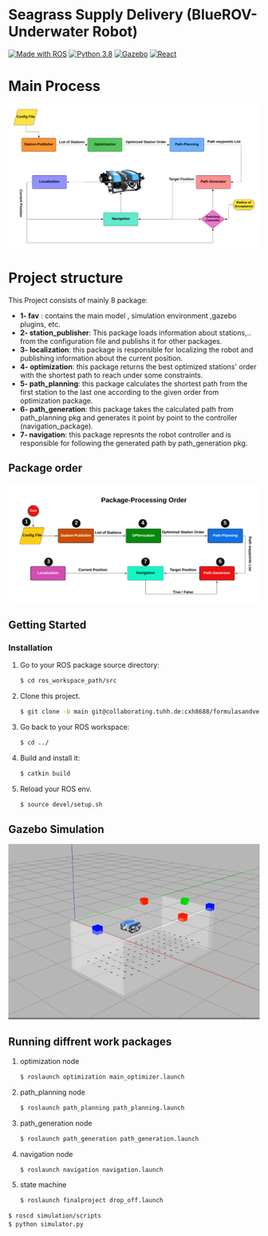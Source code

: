 # Seagrass Supply Delivery (BlueROV- Underwater Robot)

[![Made with ROS](https://img.shields.io/badge/Made%20with-ROS-green?&logo=ros)](http://wiki.ros.org/)
[![Python 3.8](https://img.shields.io/badge/Python-3.8-3776AB?logo=python)](https://www.python.org/downloads/release/python-360/)
[![Gazebo](https://img.shields.io/badge/GAZEBO-orange?logo=gazebo&logoColor=white)](https://gazebosim.org/home)
[![React](https://img.shields.io/badge/REACT-blue?logo=react&logoColor=white)](https://reactjs.org/)


# Main Process

![](pictures/main_process.png)

# Project structure
This Project consists of mainly 8 package:
- **1- fav** : contains the main model , simulation environment ,gazebo plugins, etc.
- **2- station_publisher**: This package loads information about stations,.. from the configuration file and publishs it for other packages.
- **3- localization**: this package is responsible for localizing the robot and publishing information about the current position. 
- **4- optimization**: this package returns the best optimized stations' order with the shortest path to reach under some constraints.
- **5- path_planning**: this package calculates the shortest path from the first station to the last one according to the given order from optimization package.
- **6- path_generation**: this package takes the calculated path from path_planning pkg and generates it point by point to the controller (navigation_package).
- **7- navigation**: this package represnts the robot controller and is responsible for following the generated path by path_generation pkg.

## Package order
![](pictures/pkg_order.png)

 ## Getting Started
  
  ### Installation ###
   1. Go to your ROS package source directory:
        ~~~bash
        $ cd ros_workspace_path/src
        ~~~
   2. Clone this project.
        ~~~bash
        $ git clone -b main git@collaborating.tuhh.de:cxh8688/formulasandvehicels.git
        ~~~
   3. Go back to your ROS workspace:
        ~~~bash
        $ cd ../
        ~~~
   4. Build and install it:
        ~~~bash
        $ catkin build
        ~~~
   5. Reload your ROS env.
        ~~~bash
        $ source devel/setup.sh
        ~~~
## Gazebo Simulation
![](pictures/simulation.png)

## Running diffrent work packages

1. optimization node
    ~~~bash
    $ roslaunch optimization main_optimizer.launch
    ~~~
2. path_planning node
    ~~~bash
    $ roslaunch path_planning path_planning.launch
    ~~~
3. path_generation node
    ~~~bash
    $ roslaunch path_generation path_generation.launch
    ~~~
4. navigation node
    ~~~bash
    $ roslaunch navigation navigation.launch
    ~~~ 
5. state machine

    ~~~bash
    $ roslaunch finalproject drop_off.launch
    ~~~ 

~~~bash
$ roscd simulation/scripts
$ python simulator.py
~~~
